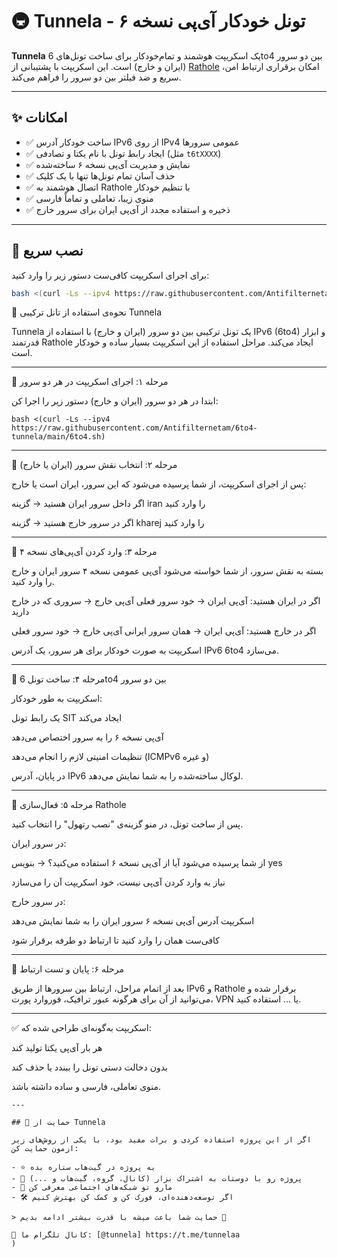 # 🚇 Tunnela - تونل خودکار آی‌پی نسخه ۶

**Tunnela** یک اسکریپت هوشمند و تمام‌خودکار برای ساخت تونل‌های 6to4 بین دو سرور (ایران و خارج) است. این اسکریپت با پشتیبانی از [Rathole](https://github.com/rapiz1/rathole) امکان برقراری ارتباط امن، سریع و ضد فیلتر بین دو سرور را فراهم می‌کند.

---

## ✨ امکانات

- ✅ ساخت خودکار آدرس IPv6 از روی IPv4 عمومی سرورها
- ✅ ایجاد رابط تونل با نام یکتا و تصادفی (مثل `t6tXXXX`)
- ✅ نمایش و مدیریت آی‌پی نسخه ۶ ساخته‌شده
- ✅ حذف آسان تمام تونل‌ها تنها با یک کلیک
- ✅ اتصال هوشمند به Rathole با تنظیم خودکار
- ✅ منوی زیبا، تعاملی و تماماً فارسی
- ✅ ذخیره و استفاده مجدد از آی‌پی ایران برای سرور خارج

---

## 🚀 نصب سریع

برای اجرای اسکریپت کافی‌ست دستور زیر را وارد کنید:

```bash
bash <(curl -Ls --ipv4 https://raw.githubusercontent.com/Antifilternetam/6to4-tunnela/main/6to4.sh)
```

🧭 نحوه‌ی استفاده از تانل ترکیبی Tunnela

Tunnela یک تونل ترکیبی بین دو سرور (ایران و خارج) با استفاده از IPv6 (6to4) و ابزار قدرتمند Rathole ایجاد می‌کند. مراحل استفاده از این اسکریپت بسیار ساده و خودکار است.


---

🔹 مرحله ۱: اجرای اسکریپت در هر دو سرور

ابتدا در هر دو سرور (ایران و خارج) دستور زیر را اجرا کن:
```
bash <(curl -Ls --ipv4 https://raw.githubusercontent.com/Antifilternetam/6to4-tunnela/main/6to4.sh)
```

---

🔹 مرحله ۲: انتخاب نقش سرور (ایران یا خارج)

پس از اجرای اسکریپت، از شما پرسیده می‌شود که این سرور، ایران است یا خارج:

اگر داخل سرور ایران هستید → گزینه iran را وارد کنید

اگر در سرور خارج هستید → گزینه kharej را وارد کنید



---

🔹 مرحله ۳: وارد کردن آی‌پی‌های نسخه ۴

بسته به نقش سرور، از شما خواسته می‌شود آی‌پی عمومی نسخه ۴ سرور ایران و خارج را وارد کنید.

اگر در ایران هستید:
آی‌پی ایران → خود سرور فعلی
آی‌پی خارج → سروری که در خارج دارید

اگر در خارج هستید:
آی‌پی ایران → همان سرور ایرانی
آی‌پی خارج → خود سرور فعلی


اسکریپت به صورت خودکار برای هر سرور، یک آدرس IPv6 6to4 می‌سازد.


---

🔹 مرحله ۴: ساخت تونل 6to4 بین دو سرور

اسکریپت به طور خودکار:

یک رابط تونل SIT ایجاد می‌کند

آی‌پی نسخه ۶ را به سرور اختصاص می‌دهد

تنظیمات امنیتی لازم را انجام می‌دهد (ICMPv6 و غیره)


در پایان، آدرس IPv6 لوکال ساخته‌شده را به شما نمایش می‌دهد.


---

🔹 مرحله ۵: فعال‌سازی Rathole

پس از ساخت تونل، در منو گزینه‌ی "نصب رتهول" را انتخاب کنید.

در سرور ایران:

از شما پرسیده می‌شود آیا از آی‌پی نسخه ۶ استفاده می‌کنید؟ → بنویس yes

نیاز به وارد کردن آی‌پی نیست، خود اسکریپت آن را می‌سازد


در سرور خارج:

اسکریپت آدرس آی‌پی نسخه ۶ سرور ایران را به شما نمایش می‌دهد

کافی‌ست همان را وارد کنید تا ارتباط دو طرفه برقرار شود



---

🔹 مرحله ۶: پایان و تست ارتباط

بعد از اتمام مراحل، ارتباط بین سرورها از طریق IPv6 و Rathole برقرار شده و می‌توانید از آن برای هرگونه عبور ترافیک، فوروارد پورت، VPN یا ... استفاده کنید.


---

✅ اسکریپت به‌گونه‌ای طراحی شده که:

هر بار آی‌پی یکتا تولید کند

بدون دخالت دستی تونل را ببندد یا حذف کند

منوی تعاملی، فارسی و ساده داشته باشد.
```
---

## 💜 حمایت از Tunnela

اگر از این پروژه استفاده کردی و برات مفید بود، با یکی از روش‌های زیر ازمون حمایت کن:

- ⭐ به پروژه در گیت‌هاب ستاره بده
- 🔁 پروژه رو با دوستات به اشتراک بزار (کانال، گروه، گیت‌هاب و ...)
- 📢 مارو تو شبکه‌های اجتماعی معرفی کن
- 🛠 اگر توسعه‌دهنده‌ای، فورک کن و کمک کن بهترش کنیم

> حمایت شما باعث میشه با قدرت بیشتر ادامه بدیم 💪

📣 کانال تلگرام ما: [@tunnela] https://t.me/tunnelaa
)
```



